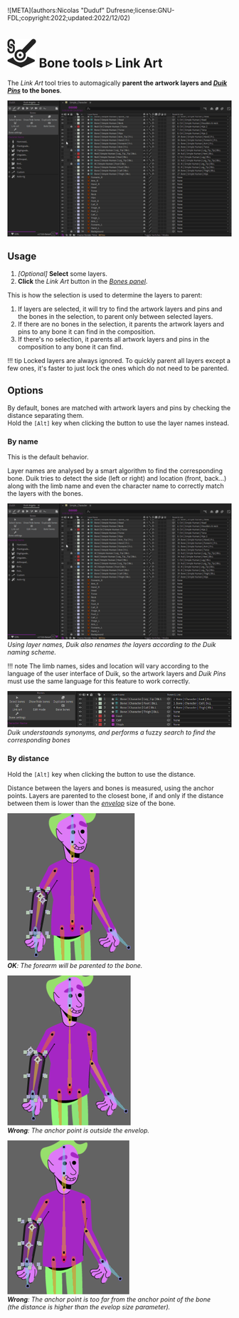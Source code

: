 ![META](authors:Nicolas "Duduf" Dufresne;license:GNU-FDL;copyright:2022;updated:2022/12/02)

# ![](../../../img/duik/icons/link_to_bone.svg) Bone tools ▹ Link Art

The *Link Art* tool tries to automagically __parent the artwork layers and [*Duik Pins*](../../constraints/pins.md) to the bones__.

![](../../../img/duik/bones/link_art_name.gif)

## Usage

1. *[Optional]* **Select** some layers.
2. **Click** the *Link Art* button in the [*Bones panel*](../index.md).

This is how the selection is used to determine the layers to parent:

1. If layers are selected, it will try to find the artwork layers and pins and the bones in the selection, to parent only between selected layers.
2. If there are no bones in the selection, it parents the artwork layers and pins to any bone it can find in the composition.
3. If there's no selection, it parents all artwork layers and pins in the composition to any bone it can find.

!!! tip
    Locked layers are always ignored. To quickly parent all layers except a few ones, it's faster to just lock the ones which do not need to be parented.

## Options

By default, bones are matched with artwork layers and pins by checking the distance separating them.  
Hold the `[Alt]` key when clicking the button to use the layer names instead.

### By name

This is the default behavior.

Layer names are analysed by a smart algorithm to find the corresponding bone. Duik tries to detect the side (left or right) and location (front, back...) along with the limb name and even the character name to correctly match the layers with the bones.

![](../../../img/duik/bones/link_art_name.gif)
*Using layer names, Duik also renames the layers according to the Duik naming scheme.*

!!! note
    The limb names, sides and location will vary according to the language of the user interface of Duik, so the artwork layers and *Duik Pins* must use the same language for this feature to work correctly.

![](../../../img/duik/bones/fuzzy_autolink.gif)
*Duik understaands synonyms, and performs a* fuzzy *search to find the corresponding bones*

### By distance

Hold the `[Alt]` key when clicking the button to use the distance.

Distance between the layers and bones is measured, using the anchor points. Layers are parented to the closest bone, if and only if the distance between them is lower than the [*envelop*](../index.md) size of the bone.

![](../../../img/duik/bones/link_art_distance1.png)  
*__OK__: The forearm will be parented to the bone.*

![](../../../img/duik/bones/link_art_distance2.png)  
*__Wrong__: The anchor point is outside the envelop.*

![](../../../img/duik/bones/link_art_distance3.png)  
*__Wrong__: The anchor point is too far from the anchor point of the bone*  
*(the distance is higher than the evelop size parameter).*